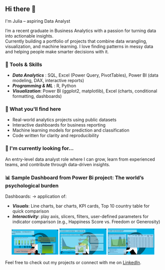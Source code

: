 ## Hi there 👋

I'm Julia – aspiring Data Analyst

I’m a recent graduate in Business Analytics with a passion for turning data into actionable insights.  
Currently building a portfolio of projects that combine data wrangling, visualization, and machine learning.
I love finding patterns in messy data and helping people make smarter decisions with it.

### 🔧 Tools & Skills
- ***Data Analytics*** : SQL, Excel (Power Query, PivotTables), Power BI (data modeling, DAX, interactive reports) 
- ***Programming & ML*** : R, Python
- ***Visualization***: Power BI (ggplot2, matplotlib), Excel (charts, conditional formatting, dashboards) 


### 🧠 What you'll find here
- Real-world analytics projects using public datasets  
- Interactive dashboards for business reporting  
- Machine learning models for prediction and classification  
- Code written for clarity and reproducibility  

### 🚀 I'm currently looking for...
An entry-level data analyst role where I can grow, learn from experienced teams, and contribute through data-driven insights.

### 📊 Sample Dashboard from Power Bi project:  The world’s psychological burden
Dashboards: -> application of:
- ***Visuals***: Line charts, bar charts, KPI cards, Top 10 country table for quick comparison
- ***Interactivity***: play axis, slicers, filters, user-defined parameters for indicator comparison (e.g., Happiness Score vs. Freedom or Generosity)

<p align="center">
  <img src="dashboard_1.png" width="30%" />
  <img src="dashboard_2.png" width="30%" />
  <img src="dashboard_3.png" width="30%" />
</p>

Feel free to check out my projects or connect with me on [LinkedIn](www.linkedin.com/in/juliagonciarczyk).
